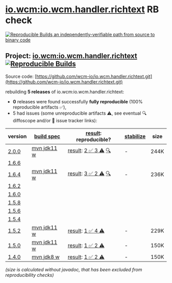 [io.wcm:io.wcm.handler.richtext](https://central.sonatype.com/artifact/io.wcm/io.wcm.handler.richtext/versions) RB check
=======

[![Reproducible Builds](https://reproducible-builds.org/images/logos/rb.svg) an independently-verifiable path from source to binary code](https://reproducible-builds.org/)

## Project: [io.wcm:io.wcm.handler.richtext](https://central.sonatype.com/artifact/io.wcm/io.wcm.handler.richtext/versions) [![Reproducible Builds](https://img.shields.io/endpoint?url=https://raw.githubusercontent.com/jvm-repo-rebuild/reproducible-central/master/content/io/wcm/io.wcm.handler/richtext/badge.json)](https://github.com/jvm-repo-rebuild/reproducible-central/blob/master/content/io/wcm/io.wcm.handler/richtext/README.md)

Source code: [https://github.com/wcm-io/io.wcm.handler.richtext.git](https://github.com/wcm-io/io.wcm.handler.richtext.git)

rebuilding **5 releases** of io.wcm:io.wcm.handler.richtext:
- **0** releases were found successfully **fully reproducible** (100% reproducible artifacts :white_check_mark:),
- 5 had issues (some unreproducible artifacts :warning:, see eventual :mag: diffoscope and/or :memo: issue tracker links):

| version | [build spec](/BUILDSPEC.md) | [result](https://reproducible-builds.org/docs/jvm/): reproducible? | [stabilize](https://github.com/google/oss-rebuild/blob/main/cmd/stabilize/README.md) | size |
| -- | --------- | ------ | ------ | -- |
| [2.0.0](https://central.sonatype.com/artifact/io.wcm/io.wcm.handler.richtext/2.0.0/pom) | [mvn jdk11 w](wcm-richtext-2.0.0.buildspec) | [result](io.wcm.handler.richtext-2.0.0.buildinfo): [2 :white_check_mark:  3 :warning:](io.wcm.handler.richtext-2.0.0.buildcompare) [:mag:](io.wcm.handler.richtext-2.0.0.diffoscope) | - | 244K |
| [1.6.6](https://central.sonatype.com/artifact/io.wcm/io.wcm.handler.richtext/1.6.6/pom) | | | |
| [1.6.4](https://central.sonatype.com/artifact/io.wcm/io.wcm.handler.richtext/1.6.4/pom) | [mvn jdk11 w](wcm-richtext-1.6.4.buildspec) | [result](io.wcm.handler.richtext-1.6.4.buildinfo): [3 :white_check_mark:  2 :warning:](io.wcm.handler.richtext-1.6.4.buildcompare) [:mag:](io.wcm.handler.richtext-1.6.4.diffoscope) | - | 236K |
| [1.6.2](https://central.sonatype.com/artifact/io.wcm/io.wcm.handler.richtext/1.6.2/pom) | | | |
| [1.6.0](https://central.sonatype.com/artifact/io.wcm/io.wcm.handler.richtext/1.6.0/pom) | | | |
| [1.5.8](https://central.sonatype.com/artifact/io.wcm/io.wcm.handler.richtext/1.5.8/pom) | | | |
| [1.5.6](https://central.sonatype.com/artifact/io.wcm/io.wcm.handler.richtext/1.5.6/pom) | | | |
| [1.5.4](https://central.sonatype.com/artifact/io.wcm/io.wcm.handler.richtext/1.5.4/pom) | | | |
| [1.5.2](https://central.sonatype.com/artifact/io.wcm/io.wcm.handler.richtext/1.5.2/pom) | [mvn jdk11 w](wcm-richtext-1.5.2.buildspec) | [result](io.wcm.handler.richtext-1.5.2.buildinfo): [1 :white_check_mark:  4 :warning:](io.wcm.handler.richtext-1.5.2.buildcompare) | - | 229K |
| [1.5.0](https://central.sonatype.com/artifact/io.wcm/io.wcm.handler.richtext/1.5.0/pom) | [mvn jdk11 w](wcm-richtext-1.5.0.buildspec) | [result](io.wcm.handler.richtext-1.5.0.buildinfo): [1 :white_check_mark:  2 :warning:](io.wcm.handler.richtext-1.5.0.buildcompare) | - | 150K |
| [1.4.0](https://central.sonatype.com/artifact/io.wcm/io.wcm.handler.richtext/1.4.0/pom) | [mvn jdk8 w](wcm-richtext-1.4.0.buildspec) | [result](io.wcm.handler.richtext-1.4.0.buildinfo): [1 :white_check_mark:  2 :warning:](io.wcm.handler.richtext-1.4.0.buildcompare) | - | 150K |

<i>(size is calculated without javadoc, that has been excluded from reproducibility checks)</i>
